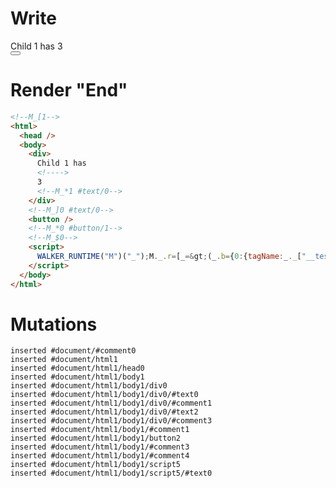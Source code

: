 # Write
  <!--M_[1--><div>Child 1 has <!>3<!--M_*1 #text/0--></div><!--M_]0 #text/0--><button></button><!--M_*0 #button/1--><!--M_$0--><script>WALKER_RUNTIME("M")("_");M._.r=[_=>(_.b={0:{tagName:_._["__tests__/tags/child1.marko"],val:3,"#text/0!":_.a={},"#text/0(":_._["__tests__/tags/child1.marko"]},1:_.a}),0,"__tests__/template.marko_0_tagName",0];M._.w()</script>


# Render "End"
```html
<!--M_[1-->
<html>
  <head />
  <body>
    <div>
      Child 1 has 
      <!---->
      3
      <!--M_*1 #text/0-->
    </div>
    <!--M_]0 #text/0-->
    <button />
    <!--M_*0 #button/1-->
    <!--M_$0-->
    <script>
      WALKER_RUNTIME("M")("_");M._.r=[_=&gt;(_.b={0:{tagName:_._["__tests__/tags/child1.marko"],val:3,"#text/0!":_.a={},"#text/0(":_._["__tests__/tags/child1.marko"]},1:_.a}),0,"__tests__/template.marko_0_tagName",0];M._.w()
    </script>
  </body>
</html>
```

# Mutations
```
inserted #document/#comment0
inserted #document/html1
inserted #document/html1/head0
inserted #document/html1/body1
inserted #document/html1/body1/div0
inserted #document/html1/body1/div0/#text0
inserted #document/html1/body1/div0/#comment1
inserted #document/html1/body1/div0/#text2
inserted #document/html1/body1/div0/#comment3
inserted #document/html1/body1/#comment1
inserted #document/html1/body1/button2
inserted #document/html1/body1/#comment3
inserted #document/html1/body1/#comment4
inserted #document/html1/body1/script5
inserted #document/html1/body1/script5/#text0
```